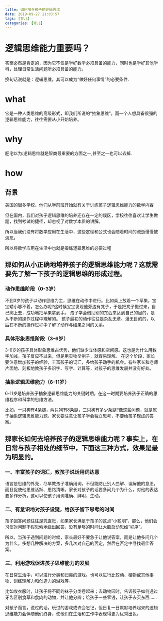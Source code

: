 ```yaml
---
title: 如何培养孩子的逻辑思维
date: 2019-09-27 11:03:57
tags: [育儿]
categories: [育儿]
---
```


# 逻辑思维能力重要吗？
  
答案必然是肯定的，因为它不仅是学好数学必须具备的能力，同时也是学好其他学科，处理日常生活问题所必须具备的能力。

换句话说就是：逻辑思维，其可以成为“做好任何事情”的必要条件.


# what

它是一种人类思维的高级形式，即我们所说的“抽象思维”。而一个人想具备很强的逻辑思维能力，往往需要从小开始培养。

# why

肥宅以为:逻辑思维就是智商最重要的方面之一,甚至之一也可以去掉.

# how

## 背景

美国的很多学校，他们从学前班开始就有关于训练孩子逻辑思维能力的数学内容

但在国内，我们对孩子逻辑思维的培养还存在一定的误区，学校往往喜欢让学生做题，找到考试的捷径，却忽视了对数学本质的讲解。

所以当我们没有将数学应用在生活中，这些定理和公式也会随着时间的流逝慢慢被淡忘。

所以将数学应用在生活中也就是锻炼逻辑思维的必要过程

## 那如何从小正确地培养孩子的逻辑思维能力呢？这就需要先了解一下孩子的逻辑思维的形成过程。

### 动作思维阶段（0-3岁）
不到3岁的孩子以动作思维为主，思维在动作中进行。比如桌上放着一个苹果，宝宝矮小够不着，怎么办呢?这时候宝宝发现他旁边有凳子，于是把凳子搬过来，自己爬上去，成功地把苹果拿到手。
孩子学会借助别的东西来达到自己的目的，是从不断的操作过程中理解的。 孩子最初的动作往往是杂乱无章、漫无目的的，以后在不断的操作过程中了解了动作与结果之间的关系。

### 具体形象思维阶段（3-6岁）
3-6岁的孩子具体形象思维占优势，他们缺少立体感和空间感。这也是为什么用数字加减，孩子反应不过来，但是用实物举例子，就容易理解。
在这个阶段，家长要注意增加孩子的经验，丰富孩子的词汇，多给孩子动手的机会。有些家长和老师片面地、刻板地教孩子多识字、写字、计算等，对孩子的思维发展并没有好处。

### 抽象逻辑思维能力（6-11岁）
6-11岁是培养孩子抽象逻辑思维能力的关键时期。在这一时期要培养孩子正确的思维程序和科学的思维方法。

比如，一只狗有4条腿，两只狗有8条腿，三只狗有多少条腿?像这些问题，就是属于抽象逻辑思维能力题。家长要注意让孩子学会独立思考，不要给孩子现成的答案。    
## 那家长如何去培养孩子的逻辑思维能力呢？事实上，在日常与孩子相处的细节中，下面这三种方式，效果是最为明显的。

### 一、丰富孩子的词汇，教孩子说话用词达意
语言是思维的外壳，尽早教孩子准确用词，不但能防止别人曲解、误解他的意思，而且促使他思维活跃、思路清晰。家长对孩子的话要多问几个为什么，对他的表达要多作分析，这可以使孩子用词准确、鲜明、生动。    
### 二、有意识地对孩子设疑，给孩子留下思考的时间
孩子回答问题往往是凭直觉，如果家长满足于孩子的这点“小聪明”，那么，他们会习惯对问题不假思索地做出回答，没有足够的时间让大脑启动思维“程序”。

所以，当孩子遇到问题的时候，家长最好不要急于让他说答案，而是让他多问几个为什么，多想几种解决的方案，多几次对自己的否定，然后在否定中寻找最佳答案。
### 三、利用游戏促进孩子思维能力的发展
在日常生活中，可以进行分类和归类的游戏。也可以进行比较动、植物或其他事物、训练理解力和创造力的游戏等。

比如收衣服时，让孩子将不同的袜子分类卷起来；去动物园时，告诉孩子如何通过牙齿区别食草和食肉的动物，并让他分辨；给孩子一些零钱，让孩子去买东西……

对孩子而言，说过的话，玩过的游戏或许会忘记，但日复一日默默培养起来的逻辑思维能力会伴随他们终身，使他们在生活和工作中表现得更为优秀出色。


    



